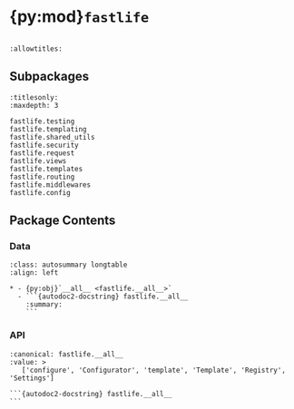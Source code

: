 # {py:mod}`fastlife`

```{py:module} fastlife
```

```{autodoc2-docstring} fastlife
:allowtitles:
```

## Subpackages

```{toctree}
:titlesonly:
:maxdepth: 3

fastlife.testing
fastlife.templating
fastlife.shared_utils
fastlife.security
fastlife.request
fastlife.views
fastlife.templates
fastlife.routing
fastlife.middlewares
fastlife.config
```

## Package Contents

### Data

````{list-table}
:class: autosummary longtable
:align: left

* - {py:obj}`__all__ <fastlife.__all__>`
  - ```{autodoc2-docstring} fastlife.__all__
    :summary:
    ```
````

### API

````{py:data} __all__
:canonical: fastlife.__all__
:value: >
   ['configure', 'Configurator', 'template', 'Template', 'Registry', 'Settings']

```{autodoc2-docstring} fastlife.__all__
```

````
